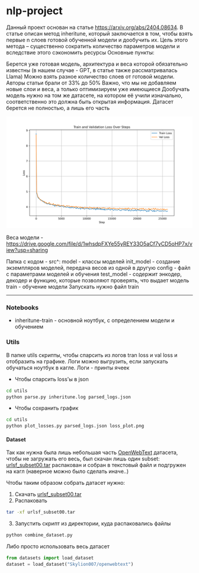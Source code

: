 # nlp-project

Данный проект основан на статье https://arxiv.org/abs/2404.08634.
В статье описан метод inheritune, который заключается в том, чтобы взять первые n слоев готовой обученной модели и дообучить их.
Цель этого метода – существенно сократить количество параметров модели и вследствие этого сэкономить ресурсы
Основные пункты:

Берется уже готовая модель, архитектура и веса которой обязательно известны (в нашем случае - GPT, в статье также рассматривалась Llama)
Можно взять разное количество слоев от готовой модели. Авторы статьи брали от 33% до 50%
Важно, что мы не добавляем новые слои и веса, а только оптимизируем уже имеющиеся
Дообучать модель нужно на том же датасете, на котором её учили изначально, соответственно это должна быть открытая информация. 
Датасет берется не полностью, а лишь его часть

<img src="images/loss_plot.png" alt="loss plot" width="700">

Веса модели - https://drive.google.com/file/d/1whsdpFXYe55yREY33O5aCf7yCD5oHP7x/view?usp=sharing

Папка с кодом - src^:
model - классы моделей
init_model - создание экземпляров моделей, передача весов из одной в другую
config - файл с параметрами моделей и обучения
test_model - содержит энкодер, декодер и функцию, которые позволяют проверять, что выдает модель
train - обучение модели
Запускать нужно файл train

---

### Notebooks

* inheritune-train - основной ноутбук, с определением модели и обучением

### Utils

В папке utils скрипты, чтобы спарсить из логов tran loss и val loss и отобразить на графике. Логи можно выгрузить, если запускать обучаться ноутбук в кагле. Логи - принты ячеек

* Чтобы спарсить loss'ы в json
```bash
cd utils
python parse.py inheritune.log parsed_logs.json
```

* Чтобы сохранить график
```bash
cd utils
python plot_losses.py parsed_logs.json loss_plot.png
```

#### Dataset

Так как нужна была лишь небольшая часть [OpenWebText](https://huggingface.co/datasets/Skylion007/openwebtext) датасета, чтобы не загружать его весь, был скачан лишь один subset: [urlsf_subset00.tar](https://huggingface.co/datasets/Skylion007/openwebtext/blob/main/subsets/urlsf_subset00.tar) распакован и собран в текстовый файл и подгружен на кагл (наверное можно было сделать иначе..)

Чтобы таким образом собрать датасет нужно:
1. Скачать [urlsf_subset00.tar](https://huggingface.co/datasets/Skylion007/openwebtext/blob/main/subsets/urlsf_subset00.tar)
2. Распаковать
```bash
tar -xf urlsf_subset00.tar 
```
3. Запустить скрипт из директории, куда распаковались файлы
```bash
python combine_dataset.py
```

Либо просто использовать весь датасет

```python
from datasets import load_dataset
dataset = load_dataset("Skylion007/openwebtext")
```
